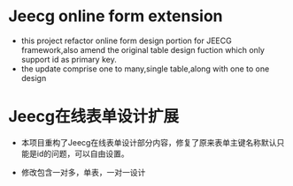 Jeecg online form extension
================
- this project refactor online form design portion for JEECG framework,also amend the original table design fuction which only support id as primary key.
- the update comprise one to many,single table,along with one to one design


Jeecg在线表单设计扩展
================

- 本项目重构了Jeecg在线表单设计部分内容，修复了原来表单主键名称默认只能是id的问题，可以自由设置。

- 修改包含一对多，单表，一对一设计
